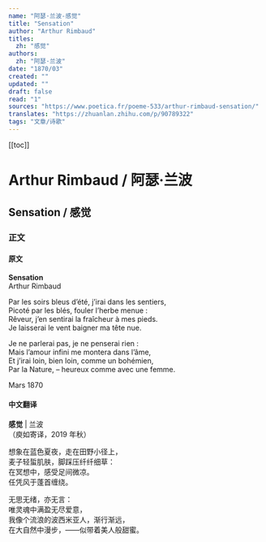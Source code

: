 ```yaml
---
name: "阿瑟·兰波-感觉"
title: "Sensation"
author: "Arthur Rimbaud"
titles:
  zh: "感觉"
authors:
  zh: "阿瑟·兰波"
date: "1870/03"
created: ""
updated: ""
draft: false
read: "1"
sources: "https://www.poetica.fr/poeme-533/arthur-rimbaud-sensation/"
translates: "https://zhuanlan.zhihu.com/p/90789322"
tags: "文章/诗歌"
---
```


[[toc]]

# Arthur Rimbaud / 阿瑟·兰波

## Sensation / 感觉

### 正文

<!-- tabs:start -->

#### **原文**

**Sensation**  
Arthur Rimbaud  

Par les soirs bleus d’été, j’irai dans les sentiers,  
Picoté par les blés, fouler l’herbe menue :  
Rêveur, j’en sentirai la fraîcheur à mes pieds.  
Je laisserai le vent baigner ma tête nue.  

Je ne parlerai pas, je ne penserai rien :  
Mais l’amour infini me montera dans l’âme,  
Et j’irai loin, bien loin, comme un bohémien,  
Par la Nature, – heureux comme avec une femme.  

Mars 1870  

#### **中文翻译**

**感觉** | 兰波  
（庾如寄译，2019 年秋）  

想象在蓝色夏夜，走在田野小径上，  
麦子轻蜇肌肤，脚踩压纤纤细草：  
在冥想中，感受足间微凉。  
任凭风于蓬首缠绕。  

无思无绪，亦无言：  
唯灵魂中满盈无尽爱意，  
我像个流浪的波西米亚人，渐行渐远，  
在大自然中漫步，——似带着美人般甜蜜。  

<!-- tabs:end -->
